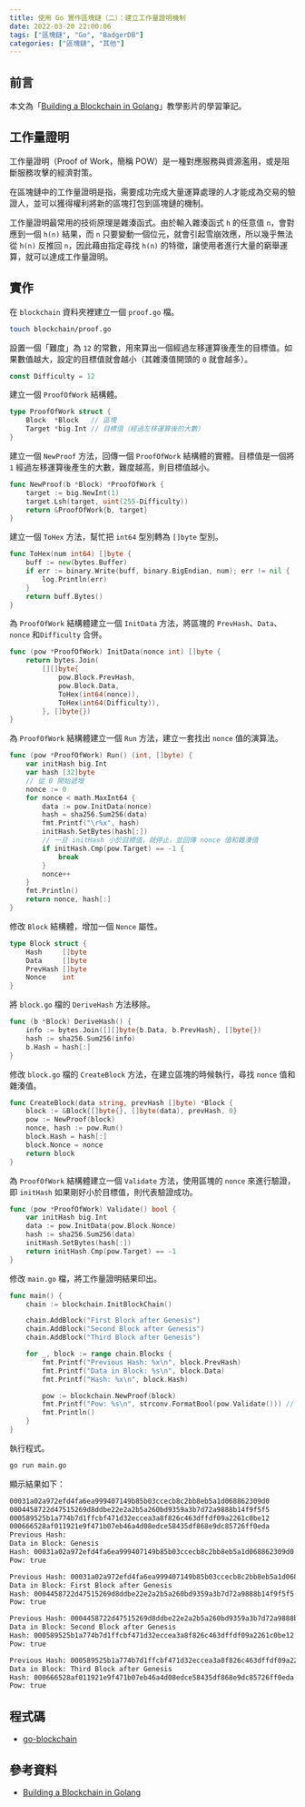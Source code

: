 ```yaml
---
title: 使用 Go 實作區塊鏈（二）：建立工作量證明機制
date: 2022-03-20 22:00:06
tags: ["區塊鏈", "Go", "BadgerDB"]
categories: ["區塊鏈", "其他"]
---
```


## 前言

本文為「[Building a Blockchain in Golang]((https://youtu.be/mYlHT9bB6OE))」教學影片的學習筆記。

## 工作量證明

工作量證明（Proof of Work，簡稱 POW）是一種對應服務與資源濫用，或是阻斷服務攻擊的經濟對策。

在區塊鏈中的工作量證明是指，需要成功完成大量運算處理的人才能成為交易的驗證人，並可以獲得權利將新的區塊打包到區塊鏈的機制。

工作量證明最常用的技術原理是雜湊函式。由於輸入雜湊函式 `h` 的任意值 `n`，會對應到一個 `h(n)` 結果，而 `n` 只要變動一個位元，就會引起雪崩效應，所以幾乎無法從 `h(n)` 反推回 `n`，因此藉由指定尋找 `h(n)` 的特徵，讓使用者進行大量的窮舉運算，就可以達成工作量證明。

## 實作

在 `blockchain` 資料夾裡建立一個 `proof.go` 檔。

```bash
touch blockchain/proof.go
```

設置一個「難度」為 `12` 的常數，用來算出一個經過左移運算後產生的目標值。如果數值越大，設定的目標值就會越小（其雜湊值開頭的 `0` 就會越多）。

```go
const Difficulty = 12
```

建立一個 `ProofOfWork` 結構體。

```go
type ProofOfWork struct {
	Block  *Block   // 區塊
	Target *big.Int // 目標值（經過左移運算後的大數）
}
```

建立一個 `NewProof` 方法，回傳一個 `ProofOfWork` 結構體的實體。目標值是一個將 `1` 經過左移運算後產生的大數，難度越高，則目標值越小。

```go
func NewProof(b *Block) *ProofOfWork {
	target := big.NewInt(1)
	target.Lsh(target, uint(255-Difficulty))
	return &ProofOfWork{b, target}
}
```

建立一個 `ToHex` 方法，幫忙把 `int64` 型別轉為 `[]byte` 型別。

```go
func ToHex(num int64) []byte {
	buff := new(bytes.Buffer)
	if err := binary.Write(buff, binary.BigEndian, num); err != nil {
		log.Println(err)
	}
	return buff.Bytes()
}
```

為 `ProofOfWork` 結構體建立一個 `InitData` 方法，將區塊的 `PrevHash`、`Data`、`nonce` 和`Difficulty` 合併。

```go
func (pow *ProofOfWork) InitData(nonce int) []byte {
	return bytes.Join(
		[][]byte{
			pow.Block.PrevHash,
			pow.Block.Data,
			ToHex(int64(nonce)),
			ToHex(int64(Difficulty)),
		}, []byte{})
}
```

為 `ProofOfWork` 結構體建立一個 `Run` 方法，建立一套找出 `nonce` 值的演算法。

```go
func (pow *ProofOfWork) Run() (int, []byte) {
	var initHash big.Int
	var hash [32]byte
	// 從 0 開始遞增
	nonce := 0
	for nonce < math.MaxInt64 {
		data := pow.InitData(nonce)
		hash = sha256.Sum256(data)
		fmt.Printf("\r%x", hash)
		initHash.SetBytes(hash[:])
		// 一旦 initHash 小於目標值，就停止，並回傳 nonce 值和雜湊值
		if initHash.Cmp(pow.Target) == -1 {
			break
		}
		nonce++
	}
	fmt.Println()
	return nonce, hash[:]
}
```

修改 `Block` 結構體，增加一個 `Nonce` 屬性。

```go
type Block struct {
	Hash     []byte
	Data     []byte
	PrevHash []byte
	Nonce    int
}
```

將 `block.go` 檔的 `DeriveHash` 方法移除。

```go
func (b *Block) DeriveHash() {
	info := bytes.Join([][]byte{b.Data, b.PrevHash}, []byte{})
	hash := sha256.Sum256(info)
	b.Hash = hash[:]
}
```

修改 `block.go` 檔的  `CreateBlock` 方法，在建立區塊的時候執行，尋找 `nonce` 值和雜湊值。

```go
func CreateBlock(data string, prevHash []byte) *Block {
	block := &Block{[]byte{}, []byte(data), prevHash, 0}
	pow := NewProof(block)
	nonce, hash := pow.Run()
	block.Hash = hash[:]
	block.Nonce = nonce
	return block
}
```

為 `ProofOfWork` 結構體建立一個 `Validate` 方法，使用區塊的 `nonce` 來進行驗證，即 `initHash` 如果剛好小於目標值，則代表驗證成功。

```go
func (pow *ProofOfWork) Validate() bool {
	var initHash big.Int
	data := pow.InitData(pow.Block.Nonce)
	hash := sha256.Sum256(data)
	initHash.SetBytes(hash[:])
	return initHash.Cmp(pow.Target) == -1
}
```

修改 `main.go` 檔，將工作量證明結果印出。

```go
func main() {
	chain := blockchain.InitBlockChain()

	chain.AddBlock("First Block after Genesis")
	chain.AddBlock("Second Block after Genesis")
	chain.AddBlock("Third Block after Genesis")

	for _, block := range chain.Blocks {
		fmt.Printf("Previous Hash: %x\n", block.PrevHash)
		fmt.Printf("Data in Block: %s\n", block.Data)
		fmt.Printf("Hash: %x\n", block.Hash)

		pow := blockchain.NewProof(block)
		fmt.Printf("Pow: %s\n", strconv.FormatBool(pow.Validate())) // 驗證
		fmt.Println()
	}
}
```

執行程式。

```bash
go run main.go
```

顯示結果如下：

```bash
00031a02a972efd4fa6ea999407149b85b03ccecb8c2bb8eb5a1d068862309d0
0004458722d47515269d8ddbe22e2a2b5a260bd9359a3b7d72a9888b14f9f5f5
000589525b1a774b7d1ffcbf471d32eccea3a8f826c463dffdf09a2261c0be12
000666528af011921e9f471b07eb46a4d08edce58435df868e9dc85726ff0eda
Previous Hash:
Data in Block: Genesis
Hash: 00031a02a972efd4fa6ea999407149b85b03ccecb8c2bb8eb5a1d068862309d0
Pow: true

Previous Hash: 00031a02a972efd4fa6ea999407149b85b03ccecb8c2bb8eb5a1d068862309d0
Data in Block: First Block after Genesis
Hash: 0004458722d47515269d8ddbe22e2a2b5a260bd9359a3b7d72a9888b14f9f5f5
Pow: true

Previous Hash: 0004458722d47515269d8ddbe22e2a2b5a260bd9359a3b7d72a9888b14f9f5f5
Data in Block: Second Block after Genesis
Hash: 000589525b1a774b7d1ffcbf471d32eccea3a8f826c463dffdf09a2261c0be12
Pow: true

Previous Hash: 000589525b1a774b7d1ffcbf471d32eccea3a8f826c463dffdf09a2261c0be12
Data in Block: Third Block after Genesis
Hash: 000666528af011921e9f471b07eb46a4d08edce58435df868e9dc85726ff0eda
Pow: true
```

## 程式碼

- [go-blockchain](https://github.com/memochou1993/go-blockchain)

## 參考資料

- [Building a Blockchain in Golang](https://youtu.be/mYlHT9bB6OE)
